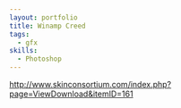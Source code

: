 ```yaml
--- 
layout: portfolio
title: Winamp Creed
tags:
  - gfx
skills:
  - Photoshop
---
```


http://www.skinconsortium.com/index.php?page=ViewDownload&itemID=161
